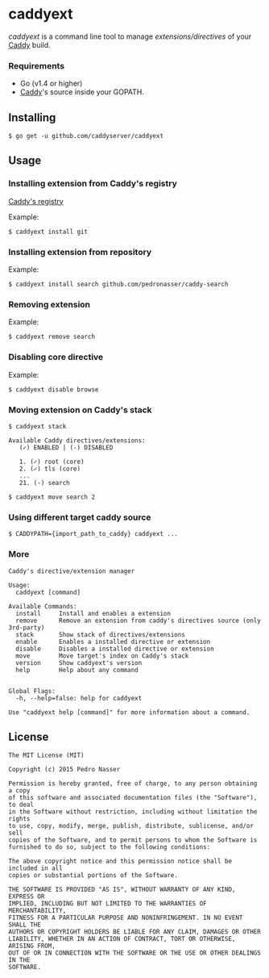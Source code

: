 # caddyext

*caddyext* is a command line tool to manage *extensions/directives* of your [Caddy](http://caddyserver.com) build.

### Requirements

- Go (v1.4 or higher)
- [Caddy](http://github.com/mholt/caddy)'s source inside your GOPATH.

## Installing

    $ go get -u github.com/caddyserver/caddyext

## Usage

### Installing extension from Caddy's registry

[Caddy's registry](https://github.com/caddyserver/buildsrv/blob/master/features/registry.go)

Example:

    $ caddyext install git

### Installing extension from repository

Example:

    $ caddyext install search github.com/pedronasser/caddy-search

### Removing extension

Example:

    $ caddyext remove search

### Disabling core directive

Example:

    $ caddyext disable browse

### Moving extension on Caddy's stack

    $ caddyext stack

    Available Caddy directives/extensions:
       (✓) ENABLED | (-) DISABLED

       1. (✓) root (core)
       2. (✓) tls (core)
       ...
       21. (-) search

    $ caddyext move search 2

### Using different target caddy source

    $ CADDYPATH={import_path_to_caddy} caddyext ...

### More

```
Caddy's directive/extension manager

Usage:
  caddyext [command]

Available Commands:
  install     Install and enables a extension
  remove      Remove an extension from caddy's directives source (only 3rd-party)
  stack       Show stack of directives/extensions
  enable      Enables a installed directive or extension
  disable     Disables a installed directive or extension
  move        Move target's index on Caddy's stack
  version     Show caddyext's version
  help        Help about any command


Global Flags:
  -h, --help=false: help for caddyext

Use "caddyext help [command]" for more information about a command.
```

## License

```
The MIT License (MIT)

Copyright (c) 2015 Pedro Nasser

Permission is hereby granted, free of charge, to any person obtaining a copy
of this software and associated documentation files (the "Software"), to deal
in the Software without restriction, including without limitation the rights
to use, copy, modify, merge, publish, distribute, sublicense, and/or sell
copies of the Software, and to permit persons to whom the Software is
furnished to do so, subject to the following conditions:

The above copyright notice and this permission notice shall be included in all
copies or substantial portions of the Software.

THE SOFTWARE IS PROVIDED "AS IS", WITHOUT WARRANTY OF ANY KIND, EXPRESS OR
IMPLIED, INCLUDING BUT NOT LIMITED TO THE WARRANTIES OF MERCHANTABILITY,
FITNESS FOR A PARTICULAR PURPOSE AND NONINFRINGEMENT. IN NO EVENT SHALL THE
AUTHORS OR COPYRIGHT HOLDERS BE LIABLE FOR ANY CLAIM, DAMAGES OR OTHER
LIABILITY, WHETHER IN AN ACTION OF CONTRACT, TORT OR OTHERWISE, ARISING FROM,
OUT OF OR IN CONNECTION WITH THE SOFTWARE OR THE USE OR OTHER DEALINGS IN THE
SOFTWARE.
```

